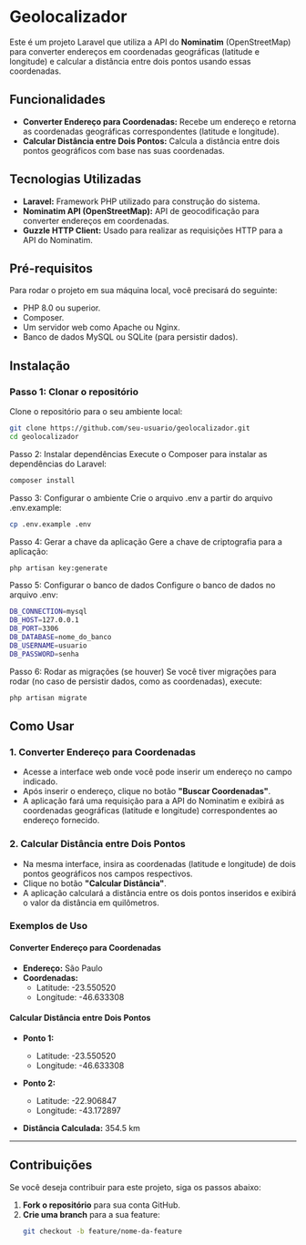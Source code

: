 # Geolocalizador

Este é um projeto Laravel que utiliza a API do **Nominatim** (OpenStreetMap) para converter endereços em coordenadas geográficas (latitude e longitude) e calcular a distância entre dois pontos usando essas coordenadas.

## Funcionalidades

- **Converter Endereço para Coordenadas:** Recebe um endereço e retorna as coordenadas geográficas correspondentes (latitude e longitude).
- **Calcular Distância entre Dois Pontos:** Calcula a distância entre dois pontos geográficos com base nas suas coordenadas.

## Tecnologias Utilizadas

- **Laravel:** Framework PHP utilizado para construção do sistema.
- **Nominatim API (OpenStreetMap):** API de geocodificação para converter endereços em coordenadas.
- **Guzzle HTTP Client:** Usado para realizar as requisições HTTP para a API do Nominatim.

## Pré-requisitos

Para rodar o projeto em sua máquina local, você precisará do seguinte:

- PHP 8.0 ou superior.
- Composer.
- Um servidor web como Apache ou Nginx.
- Banco de dados MySQL ou SQLite (para persistir dados).

## Instalação

### Passo 1: Clonar o repositório

Clone o repositório para o seu ambiente local:

```bash
git clone https://github.com/seu-usuario/geolocalizador.git
cd geolocalizador
```


Passo 2: Instalar dependências
Execute o Composer para instalar as dependências do Laravel:
```bash
composer install
```


Passo 3: Configurar o ambiente
Crie o arquivo .env a partir do arquivo .env.example:
```bash
cp .env.example .env
```

Passo 4: Gerar a chave da aplicação
Gere a chave de criptografia para a aplicação:
```bash
php artisan key:generate
```

Passo 5: Configurar o banco de dados
Configure o banco de dados no arquivo .env:
```bash
DB_CONNECTION=mysql
DB_HOST=127.0.0.1
DB_PORT=3306
DB_DATABASE=nome_do_banco
DB_USERNAME=usuario
DB_PASSWORD=senha
```

Passo 6: Rodar as migrações (se houver)
Se você tiver migrações para rodar (no caso de persistir dados, como as coordenadas), execute:
```bash
php artisan migrate
```

## Como Usar

### 1. Converter Endereço para Coordenadas

- Acesse a interface web onde você pode inserir um endereço no campo indicado.
- Após inserir o endereço, clique no botão **"Buscar Coordenadas"**.
- A aplicação fará uma requisição para a API do Nominatim e exibirá as coordenadas geográficas (latitude e longitude) correspondentes ao endereço fornecido.

### 2. Calcular Distância entre Dois Pontos

- Na mesma interface, insira as coordenadas (latitude e longitude) de dois pontos geográficos nos campos respectivos.
- Clique no botão **"Calcular Distância"**.
- A aplicação calculará a distância entre os dois pontos inseridos e exibirá o valor da distância em quilômetros.

### Exemplos de Uso

#### Converter Endereço para Coordenadas
- **Endereço:** São Paulo
- **Coordenadas:**
  - Latitude: -23.550520
  - Longitude: -46.633308

#### Calcular Distância entre Dois Pontos

- **Ponto 1:**
  - Latitude: -23.550520
  - Longitude: -46.633308

- **Ponto 2:**
  - Latitude: -22.906847
  - Longitude: -43.172897

- **Distância Calculada:** 354.5 km

---

## Contribuições

Se você deseja contribuir para este projeto, siga os passos abaixo:

1. **Fork o repositório** para sua conta GitHub.
2. **Crie uma branch** para a sua feature:
   ```bash
   git checkout -b feature/nome-da-feature
